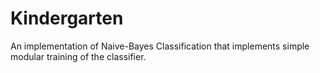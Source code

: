 # Kindergarten
An implementation of Naive-Bayes Classification that implements simple modular training of the classifier.
